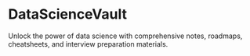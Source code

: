 # DataScienceVault
Unlock the power of data science with comprehensive notes, roadmaps, cheatsheets, and interview preparation materials.
